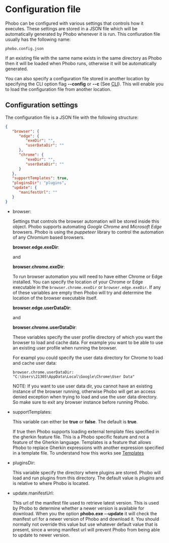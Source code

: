 # Configuration file

Phobo can be configured with various settings that controls how it executes. These settings are stored in a JSON file which will be automatically generated by Phobo whenever it is run. This confiuration file usually has the following name:

`phobo.config.json`

If an existing file with the same name exists in the same directory as Phobo then it will be loaded when Phobo runs, otherwise it will be automatically generated.

You can also specify a configuration file stored in another location by specifying the CLI option flag **--config** or **--c** (See [CLI](cli.md#options)).
This will enable you to load the configuration file from another location.

## Configuration settings

The configuration file is a JSON file with the following structure:

```json
{
   "browser": {
      "edge": {
         "exeDir": "",
         "userDataDir": ""
      },
      "chrome": {
         "exeDir": "",
         "userDataDir": ""
      }
   },
   "supportTemplates": true,
   "pluginsDir": "plugins",
   "update": {
      "manifestUrl": ""
   }
}
```

- browser:
    
    Settings that controls the browser automation will be stored inside this object. Phobo supports automating *Google Chrome* and *Microsoft Edge* browsers. Phobo is using the *puppeteer* library to control the automation of any *Chromium* based browsers.

    **browser.edge.exeDir**:
    
    and

    **browser.chrome.exeDir**:

    To run browser automation you will need to have either Chrome or Edge installed. You can specify the location of your Chrome or Edge executable in the `browser.chrome.exeDir` or `browser.edge.exeDir`. If any of these variables are empty then Phobo will try and determine the location of the browser executable itself.

    **browser.edge.userDataDir**:
    
    and
    
    **browser.chrome.userDataDir**:

    These variables specify the user profile directory of which you want the browser to load and cache data. For example you want to be able to use an existing user profile when running the browser.

    For exampl you could specify the user data directory for Chrome to load and cache user data:

    `browser.chrome.userDataDir: "C:\Users\21305\AppData\Local\Google\Chrome\User Data"`

    NOTE: If you want to use user data dir, you cannot have an existing instance of the browser running, otherwise Phobo will get an access denied exception when trying to load and use the user data directory. So make sure to exit any browser instance before running Phobo.

- supportTemplates:

    This variable can either be **true** or **false**. The default is **true**.

    If true then Phobo supports loading external template files specified in the gherkin feature file. This is a Phobo specific feature and not a feature of the Gherkin language.
    Templates is a feature that allows Phobo to replace Gherkin expressions with another expression specified in a template file. To understand how this works see [Templates](templates.md)

- pluginsDir:

    This variable specify the directory where plugins are stored. Phobo will load and run plugins from this directory. The default value is *plugins* and is relative to where Phobo is located.

- update.manifestUrl:

    This url of the manifest file used to retrieve latest version. This is used by Phobo to determine whether a newer version is available for download. When you the option **phobo.exe --update** it will check the manifest url for a newer version of Phobo and download it. You should normally not override this value but use whatever default value that is present, since a wrong manifest url will prevent Phobo from being able to update to newer version.